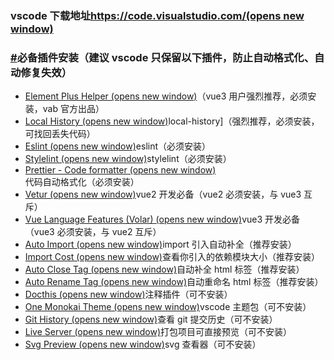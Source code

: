 ### vscode 下载地址[https://code.visualstudio.com/(opens new window)](https://code.visualstudio.com/)

### [#](https://vue-admin-beautiful.com/vip-books2022/pro/development/style-guide.html#必备插件安装-建议-vscode-只保留以下插件-防止自动格式化、自动修复失效)必备插件安装（建议 vscode 只保留以下插件，防止自动格式化、自动修复失效）

- [Element Plus Helper (opens new window)](https://marketplace.visualstudio.com/items?itemName=vabjs.element-plus-helper)（vue3 用户强烈推荐，必须安装，vab 官方出品）
- [Local History (opens new window)](https://marketplace.visualstudio.com/items?itemName=xyz.local-history)local-history]（强烈推荐，必须安装，可找回丢失代码）
- [Eslint (opens new window)](https://marketplace.visualstudio.com/items?itemName=dbaeumer.vscode-eslint)eslint（必须安装）
- [Stylelint (opens new window)](https://marketplace.visualstudio.com/items?itemName=stylelint.vscode-stylelint)stylelint（必须安装）
- [Prettier - Code formatter (opens new window)](https://marketplace.visualstudio.com/items?itemName=esbenp.prettier-vscode)代码自动格式化（必须安装）
- [Vetur (opens new window)](https://marketplace.visualstudio.com/items?itemName=octref.vetur)vue2 开发必备（vue2 必须安装，与 vue3 互斥）
- [Vue Language Features (Volar) (opens new window)](https://marketplace.visualstudio.com/items?itemName=johnsoncodehk.volar)vue3 开发必备（vue3 必须安装，与 vue2 互斥）
- [Auto Import (opens new window)](https://marketplace.visualstudio.com/items?itemName=steoates.autoimport)import 引入自动补全（推荐安装）
- [Import Cost (opens new window)](https://marketplace.visualstudio.com/items?itemName=wix.vscode-import-cost)查看你引入的依赖模块大小（推荐安装）
- [Auto Close Tag (opens new window)](https://marketplace.visualstudio.com/items?itemName=formulahendry.auto-close-tag)自动补全 html 标签（推荐安装）
- [Auto Rename Tag (opens new window)](https://marketplace.visualstudio.com/items?itemName=formulahendry.auto-rename-tag)自动重命名 html 标签（推荐安装）
- [Docthis (opens new window)](https://marketplace.visualstudio.com/items?itemName=oouo-diogo-perdigao.docthis)注释插件（可不安装）
- [One Monokai Theme (opens new window)](https://marketplace.visualstudio.com/items?itemName=azemoh.one-monokai)vscode 主题包（可不安装）
- [Git History (opens new window)](https://marketplace.visualstudio.com/items?itemName=donjayamanne.githistory)查看 git 提交历史（可不安装）
- [Live Server (opens new window)](https://marketplace.visualstudio.com/items?itemName=ritwickdey.LiveServer)打包项目可直接预览（可不安装）
- [Svg Preview (opens new window)](https://marketplace.visualstudio.com/items?itemName=SimonSiefke.svg-preview)svg 查看器（可不安装）